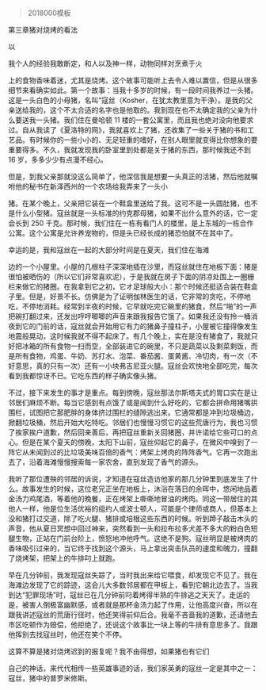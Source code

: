 # 
> 2018000模板

第三章猪对烧烤的看法

以

我个人的经验我敢断定，和人以及神一样，动物同样对烹煮于火

上的食物香味着迷，尤其是烧烤。这个故事可能听上去令人难以置信，但是从很多细节来看确实如此。第一个故事：当我十多岁的时候，有一段时间我养过一头猪。这是一头白色的小母猪，名叫“寇丝（Kosher，在犹太教里意为干浄）。是我的父亲送给我的，这个不太合适的名字也是他取的。我到现在也不太确定我的父亲为什么要送我一头猪。我们住在曼哈顿 11 楼的一套公寓里，而且我也绝对没向他要求过。自从我读了《夏洛特的网》，我就喜欢上了猪，还收集了一些关于猪的书和工艺品。有时候你的一些小小的、无足轻重的嗜好，在别人眼里就变得比你想象的要重要得多。不久，我就发现我的卧室里到处都是关于猪的东西，那时候我还不到 16 岁，多多少少有点漫不经心。

但是，到我父亲那就没这么简单了，他深信我是想要一头真正的活猪，然后他就嘱咐他的秘书在新泽西州的一个农场给我弄来了一头小

猪。在某个晚上，父亲把它装在一个鞋盒里送给了我。这可不是一头圆肚猪，也不是什么小型猪。寇丝就是一头标准的约克郡母猪，如果不出什么意外的话，它一定会长到 250 千克。那时候，我们住在一栋有看门人的楼里，是上东城的一栋合作公寓。这个公寓是允许养宠物的，但是头已经长成的猪恐怕就不在其中了。

幸运的是，我和寇丝在一起的大部分时间是在夏天，我们住在海滩

边的一个小屋里。小屋的几根柱子深深地插在沙里，而寇丝就住在地板下面：猪是很怕被晒伤的（所以它们非常喜欢泥），于是我就在房子下面的阴凉处围上一圈栅栏来做它的猪圈。在我拿到它之初，它オ足球般大小：那个时候还挺适合装在鞋盒子里。但是，好景不长。仿佛是为了证明伽林医生的话，它非常的贪吃，不停地吃，不停地消耗。经常到半夜的时候，它早就吃完它碗里的猪食，然后“啪”的一声把碗打翻过来，还发出哼哼唧唧的声音来跟我报告它饿了。如果我还没有拎一桶消夜到它的门前的话，寇丝就会开始用它有力的猪鼻子撞柱子，小屋被它撞得像发生地震般晃动，这时候我就不得不起床了。有几个晚上，实在是没有猪食了，我就只好把冰箱的所有食物一扫而空，全部装进它的碗里，不只是蔬菜以及剩菜剩饭，而是所有食物，鸡蛋、牛奶、苏打水、泡菜、番茄酱、蛋黄酱、冷切肉，有一次（不好意思，真的只有一次）还有一小块弗吉尼亚火腿。寇丝会欢快地全部吃完，每次看到我都惊讶不已。它吃东西的样子确实像头猪。

不过，接下来发生的事才是重点。每到傍晚，寇丝那法尔斯塔夫式的胃口实在是让邻居们麻烦不断。每当它感到有点饿了或是闻到什么好吃的，它都会拼命用猪嘴拱围栏，试图把它那肥胖的身体挤过围栏的缝隙逃出来。它通常都是冲到垃圾桶边，掀翻垃圾桶，然后开始大吃特吃。邻居们也慢慢习惯它的这些荒唐行为，我也习惯了挨家挨户道歉，然后回来善后，再把寇丝重新关回猪圈，并许诺给它些可口的点心。但是在某个夏天的傍晚，太阳下山前，寇丝仰起它的鼻子，在微风中嗅到了一阵它从未闻到过的比垃圾美味百倍的香气：烤架上烤肉的阵阵香气。它再一次跑出去了，沿着海滩慢慢搜索每一家农舍，直到发现了香气的源头。

我听了那位遭殃的邻居的诉说，才知道在寇丝造访他家的那几分钟里到底发生了什么。故事发生的时候，这位老兄正坐在地板上，沐浴在落日的余晖中，悠闲地品着金汤力鸡尾酒，等着他的晚餐，正在烤架上嘶嘶地冒油的烤肉。同这一带居住的其他人一样，他是位生活优裕的组约人或波士顿人，可能是个律师或商人，但基本上没和猪打过交道，除了吃火腿、猪排或培根这些东西的时候。听到蹄子敲击木头的声音，他从夏日冥想中回过神来，突然看到一头和拉布拉多犬差不多大的粉白色短腿生物，正站在门前台阶上，愤怒地冲他呼气。这绝不是狗。寇丝明显是被烤肉的香味吸引过来的，当它终于找到这个源头，马上拿出突击队员的速度和魄力，撞翻了烧烤架，把架上的牛排叼上就跑。

早在几分钟前，我发现寇丝失踪了，当时我出来给它喂食，却发现它不见了。我在海滩边发现了它的踪迹，这会儿大多数邻居都在甲板上，看到它朝北边去了。当我到达“犯罪现场”时，寇丝已在几分钟前叼着烤得半熟的牛排逃之天天了。走运的是，被害人倒极富幽默感，或者就是那杯金汤力起了作用，让他高度兴奋，所以在跟我讲述寇丝的荒唐行径时，他还笑得前仰后合。我毫不吝啬我的道歉，还请他去市区吃顿作为赔偿，他拒绝了，还说这个故事比一块上等的牛排有意思多了。我跟他挥别去找寇丝时，他还在笑个不停。

这算不算是猪对烧烤迟到的报复呢？我不由得想，如果猪也有它们

自己的神话，来代代相传一些英雄事迹的话，我们家英勇的寇丝一定是其中之一：寇丝，猪中的普罗米修斯。